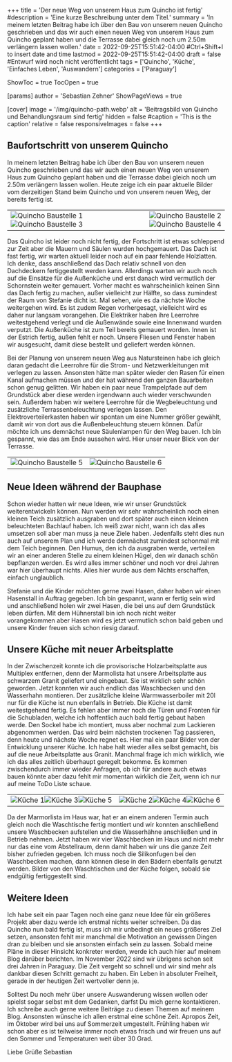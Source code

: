 +++
title = 'Der neue Weg von unserem Haus zum Quincho ist fertig'
#description = 'Eine kurze Beschreibung unter dem Titel.'
summary = 'In meinem letzten Beitrag habe ich über den Bau von unserem neuen Quincho geschrieben und das wir auch einen neuen Weg von unserem Haus zum Quincho geplant haben und die Terrasse dabei gleich noch um 2.50m verlängern lassen wollen.'
date = 2022-09-25T15:51:42-04:00 #Ctrl+Shift+I to insert date and time
lastmod = 2022-09-25T15:51:42-04:00
draft = false #Entwurf wird noch nicht veröffentlicht
tags = ['Quincho', 'Küche', 'Einfaches Leben', 'Auswandern']
categories = ['Paraguay']

ShowToc = true
TocOpen = true

[params]
    author = 'Sebastian Zehner'
    ShowPageViews = true

[cover]
    image = '/img/quincho-path.webp'
    alt = 'Beitragsbild von Quincho und Behandlungsraum sind fertig'
    hidden = false
    #caption = 'This is the caption'
    relative = false
    responsiveImages = false
+++

## Baufortschritt von unserem Quincho

In meinem letzten Beitrag habe ich über den Bau von unserem neuen Quincho geschrieben und das wir auch einen neuen Weg von unserem Haus zum Quincho geplant haben und die Terrasse dabei gleich noch um 2.50m verlängern lassen wollen. Heute zeige ich ein paar aktuelle Bilder vom derzeitigen Stand beim Quincho und von unserem neuen Weg, der bereits fertig ist.

|             |              |
|-------------|-------------:|
|![Quincho Baustelle 1](/img/galleries/quincho-path/quincho-path-1.webp)![Quincho Baustelle 3](/img/galleries/quincho-path/quincho-path-3.webp)|![Quincho Baustelle 2](/img/galleries/quincho-path/quincho-path-2.webp)![Quincho Baustelle 4](/img/galleries/quincho-path/quincho-path-4.webp)|

Das Quincho ist leider noch nicht fertig, der Fortschritt ist etwas schleppend zur Zeit aber die Mauern und Säulen wurden hochgemauert. Das Dach ist fast fertig, wir warten aktuell leider noch auf ein paar fehlende Holzlatten. Ich denke, dass anschließend das Dach relativ schnell von den Dachdeckern fertiggestellt werden kann. Allerdings warten wir auch noch auf die Einsätze für die Außenküche und erst danach wird vermutlich der Schornstein weiter gemauert. Vorher macht es wahrscheinlich keinen Sinn das Dach fertig zu machen, außer vielleicht zur Hälfte, so dass zumindest der Raum von Stefanie dicht ist. Mal sehen, wie es da nächste Woche weitergehen wird. Es ist zudem Regen vorhergesagt, vielleicht wird es daher nur langsam vorangehen. Die Elektriker haben ihre Leerrohre weitestgehend verlegt und die Außenwände sowie eine Innenwand wurden verputzt. Die Außenküche ist zum Teil bereits gemauert worden. Innen ist der Estrich fertig, außen fehlt er noch. Unsere Fliesen und Fenster haben wir ausgesucht, damit diese bestellt und geliefert werden können.

Bei der Planung von unserem neuen Weg aus Natursteinen habe ich gleich daran gedacht die Leerrohre für die Strom- und Netzwerkleitungen mit verlegen zu lassen. Ansonsten hätte man später wieder den Rasen für einen Kanal aufmachen müssen und der hat während den ganzen Bauarbeiten schon genug gelitten. Wir haben ein paar neue Trampelpfade auf dem Grundstück aber diese werden irgendwann auch wieder verschwunden sein. Außerdem haben wir weitere Leerrohre für die Wegbeleuchtung und zusätzliche Terrassenbeleuchtung verlegen lassen. Den Elektroverteilerkasten haben wir spontan um eine Nummer größer gewählt, damit wir von dort aus die Außenbeleuchtung steuern können. Dafür möchte ich uns demnächst neue Säulenlampen für den Weg bauen. Ich bin gespannt, wie das am Ende aussehen wird. Hier unser neuer Blick von der Terrasse.

|             |              |
|-------------|-------------:|
|![Quincho Baustelle 5](/img/galleries/quincho-path/quincho-path-5.webp)|![Quincho Baustelle 6](/img/galleries/quincho-path/quincho-path-6.webp)|

## Neue Ideen während der Bauphase

Schon wieder hatten wir neue Ideen, wie wir unser Grundstück weiterentwickeln können. Nun werden wir sehr wahrscheinlich noch einen kleinen Teich zusätzlich ausgraben und dort später auch einen kleinen beleuchteten Bachlauf haben. Ich weiß zwar nicht, wann ich das alles umsetzen soll aber man muss ja neue Ziele haben. Jedenfalls steht dies nun auch auf unserem Plan und ich werde demnächst zumindest schonmal mit dem Teich beginnen. Den Humus, den ich da ausgraben werde, verteilen wir an einer anderen Stelle zu einem kleinen Hügel, den wir danach schön bepflanzen werden. Es wird alles immer schöner und noch vor drei Jahren war hier überhaupt nichts. Alles hier wurde aus dem Nichts erschaffen, einfach unglaublich.

Stefanie und die Kinder möchten gerne zwei Hasen, daher haben wir einen Hasenstall in Auftrag gegeben. Ich bin gespannt, wann er fertig sein wird und anschließend holen wir zwei Hasen, die bei uns auf dem Grundstück leben dürfen. Mit dem Hühnerstall bin ich noch nicht weiter vorangekommen aber Hasen wird es jetzt vermutlich schon bald geben und unsere Kinder freuen sich schon riesig darauf.

## Unsere Küche mit neuer Arbeitsplatte

In der Zwischenzeit konnte ich die provisorische Holzarbeitsplatte aus Multiplex entfernen, denn der Marmolista hat unsere Arbeitsplatte aus schwarzem Granit geliefert und eingebaut. Sie ist wirklich sehr schön geworden. Jetzt konnten wir auch endlich das Waschbecken und den Wasserhahn montieren. Der zusätzliche kleine Warmwasserboiler mit 20l nur für die Küche ist nun ebenfalls in Betrieb. Die Küche ist damit weitestgehend fertig. Es fehlen aber immer noch die Türen und Fronten für die Schubladen, welche ich hoffentlich auch bald fertig gebaut haben werde. Den Sockel habe ich montiert, muss aber nochmal zum Lackieren abgenommen werden. Das wird beim nächsten trockenen Tag passieren, denn heute und nächste Woche regnet es. Hier mal ein paar Bilder von der Entwicklung unserer Küche. Ich habe halt wieder alles selbst gemacht, bis auf die neue Arbeitsplatte aus Granit. Manchmal frage ich mich wirklich, wie ich das alles zeitlich überhaupt geregelt bekomme. Es kommen zwischendurch immer wieder Anfragen, ob ich für andere auch etwas bauen könnte aber dazu fehlt mir momentan wirklich die Zeit, wenn ich nur auf meine ToDo Liste schaue.

|             |              |
|-------------|-------------:|
|![Küche 1](/img/galleries/quincho-path/kitchen-1.webp)![Küche 3](/img/galleries/quincho-path/kitchen-3.webp)![Küche 5](/img/galleries/quincho-path/kitchen-5.webp)|![Küche 2](/img/galleries/quincho-path/kitchen-2.webp)![Küche 4](/img/galleries/quincho-path/kitchen-4.webp)![Küche 6](/img/galleries/quincho-path/kitchen-6.webp)|

Da der Marmorlista im Haus war, hat er an einem anderen Termin auch gleich noch die Waschtische fertig montiert und wir konnten anschließend unsere Waschbecken aufstellen und die Wasserhähne anschließen und in Betrieb nehmen. Jetzt haben wir vier Waschbecken im Haus und nicht mehr nur das eine vom Abstellraum, denn damit haben wir uns die ganze Zeit bisher zufrieden gegeben. Ich muss noch die Silikonfugen bei den Waschbecken machen, dann können diese in den Bädern ebenfalls genutzt werden. Bilder von den Waschtischen und der Küche folgen, sobald sie endgültig fertiggestellt sind.

## Weitere Ideen

Ich habe seit ein paar Tagen noch eine ganz neue Idee für ein größeres Projekt aber dazu werde ich erstmal nichts weiter schreiben. Da das Quincho nun bald fertig ist, muss ich mir unbedingt ein neues größeres Ziel setzen, ansonsten fehlt mir manchmal die Motivation an gewissen Dingen dran zu bleiben und sie ansonsten einfach sein zu lassen. Sobald meine Pläne in dieser Hinsicht konkreter werden, werde ich auch hier auf meinem Blog darüber berichten. Im November 2022 sind wir übrigens schon seit drei Jahren in Paraguay. Die Zeit vergeht so schnell und wir sind mehr als dankbar diesen Schritt gemacht zu haben. Ein Leben in absoluter Freiheit, gerade in der heutigen Zeit wertvoller denn je.

Solltest Du noch mehr über unsere Auswanderung wissen wollen oder spielst sogar selbst mit dem Gedanken, darfst Du mich gerne kontaktieren. Ich schreibe auch gerne weitere Beiträge zu diesen Themen auf meinem Blog. Ansonsten wünsche ich allen erstmal eine schöne Zeit. Apropos Zeit, im Oktober wird bei uns auf Sommerzeit umgestellt. Frühling haben wir schon aber es ist teilweise immer noch etwas frisch und wir freuen uns auf den Sommer und Temperaturen weit über 30 Grad.

Liebe Grüße
Sebastian
